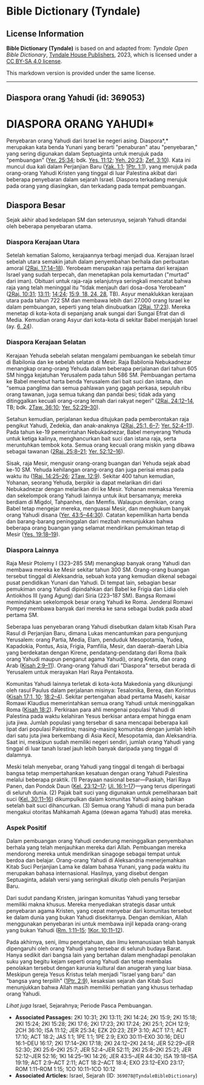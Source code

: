 # Bible Dictionary (Tyndale)

## License Information

**Bible Dictionary (Tyndale)** is based on and adapted from: _Tyndale Open Bible Dictionary_, [Tyndale House Publishers](https://tyndaleopenresources.com/), 2023, which is licensed under a [CC BY-SA 4.0 license](https://creativecommons.org/licenses/by-sa/4.0/legalcode.en).

This markdown version is provided under the same license.



--------------------------------

## Diaspora orang Yahudi (id: 369053)

DIASPORA ORANG YAHUDI\*
=======================

Penyebaran orang Yahudi dari Israel ke negeri asing. Diaspora*,* merupakan kata benda Yunani yang berarti "penaburan" atau "penyebaran," yang sering digunakan dalam Septuaginta untuk merujuk pada "pembuangan" ([Yer. 25:34](https://ref.ly/Jer25:34); bdk. [Yes. 11:12](https://ref.ly/Isa11:12); [Yeh. 20:23](https://ref.ly/Ezek20:23); [Zef. 3:10](https://ref.ly/Zeph3:10)). Kata ini muncul dua kali dalam Perjanjian Baru ([Yak. 1:1](https://ref.ly/Jas1:1); [1Ptr. 1:1](https://ref.ly/1Pet1:1)), yang merujuk pada orang\-orang Yahudi Kristen yang tinggal di luar Palestina akibat dari beberapa penyebaran dalam sejarah Israel. Diaspora terkadang merujuk pada orang yang diasingkan, dan terkadang pada tempat pembuangan.

Diaspora Besar
--------------

Sejak akhir abad kedelapan SM dan seterusnya, sejarah Yahudi ditandai oleh beberapa penyebaran utama.

### Diaspora Kerajaan Utara

Setelah kematian Salomo, kerajaannya terbagi menjadi dua. Kerajaan Israel sebelah utara semakin jatuh dalam penyembahan berhala dan perbuatan amoral ([2Raj. 17:14–18](https://ref.ly/2Kgs17:14-2Kgs17:18)). Yerobeam merupakan raja pertama dari kerajaan Israel yang sudah terpecah, dan menetapkan pola kemurtadan ("murtad" dari iman). Obituari untuk raja\-raja selanjutnya seringkali mencatat bahwa raja yang telah meninggal itu "tidak menjauh dari dosa\-dosa Yerobeam" ([2Raj. 10:31](https://ref.ly/2Kgs10:31); [13:11](https://ref.ly/2Kgs13:11); [14:24](https://ref.ly/2Kgs14:24); [15:9, 18, 24, 28](https://ref.ly/2Kgs15:9,2Kgs15:18,2Kgs15:24,2Kgs15:28), TB). Asyur menaklukkan kerajaan utara pada tahun 722 SM dan membawa lebih dari 27\.000 orang Israel ke dalam pembuangan, seperti yang telah dinubuatkan ([2Raj. 17:23](https://ref.ly/2Kgs17:23)). Mereka menetap di kota\-kota di sepanjang anak sungai dari Sungai Efrat dan di Media. Kemudian orang Asyur dari kota\-kota di sekitar Babel menjajah Israel (ay. [6, 24](https://ref.ly/2Kgs17:6,2Kgs17:24)).

### Diaspora Kerajaan Selatan

Kerajaan Yehuda sebelah selatan mengalami pembuangan ke sebelah timur di Babilonia dan ke sebelah selatan di Mesir. Raja Babilonia Nebukadnezar menangkap orang\-orang Yehuda dalam beberapa perjalanan dari tahun 605 SM hingga kejatuhan Yerusalem pada tahun 586 SM. Pembuangan pertama ke Babel merebut harta benda Yerusalem dari bait suci dan istana, dan “semua panglima dan semua pahlawan yang gagah perkasa, sepuluh ribu orang tawanan, juga semua tukang dan pandai besi; tidak ada yang ditinggalkan kecuali orang\-orang lemah dari rakyat negeri” ([2Raj. 24:12–14](https://ref.ly/2Kgs24:12-2Kgs24:14), TB; bdk. [2Taw. 36:10](https://ref.ly/2Chr36:10); [Yer. 52:29–30](https://ref.ly/Jer52:29-Jer52:30)).

Setahun kemudian, perjalanan kedua ditujukan pada pemberontakan raja pengikut Yahudi, Zedekia, dan anak\-anaknya ([2Raj. 25:1, 6–7](https://ref.ly/2Kgs25:1,2Kgs25:6-2Kgs25:7); [Yer. 52:4–11](https://ref.ly/Jer52:4-Jer52:11)). Pada tahun ke\-19 pemerintahan Nebukadnezar, Babel menyerang Yehuda untuk ketiga kalinya, menghancurkan bait suci dan istana raja, serta meruntuhkan tembok kota. Semua orang kecuali orang miskin yang dibawa sebagai tawanan ([2Raj. 25:8–21](https://ref.ly/2Kgs25:8-2Kgs25:21); [Yer. 52:12–16](https://ref.ly/Jer52:12-Jer52:16)).

Sisak, raja Mesir, mengusir orang\-orang buangan dari Yehuda sejak abad ke\-10 SM. Yehuda kehilangan orang\-orang dan juga perisai emas pada waktu itu ([1Raj. 14:25–26](https://ref.ly/1Kgs14:25-1Kgs14:26); [2Taw. 12:9](https://ref.ly/2Chr12:9)). Sekitar 400 tahun kemudian, Yohanan, seorang Yehuda, berpikir ia dapat melarikan diri dari Nebukadnezar dengan melarikan diri ke Mesir. Yohanan memaksa Yeremia dan sekelompok orang Yahudi lainnya untuk ikut bersamanya; mereka berdiam di Migdol, Tahpanhes, dan Memfis. Walaupun demikian, orang Babel tetap mengejar mereka, menguasai Mesir, dan menghukum banyak orang Yahudi disana ([Yer. 43:5–44:30](https://ref.ly/Jer43:5-Jer44:30)). Catatan kepemilikan harta benda dan barang\-barang peninggalan dari mezbah menunjukkan bahwa beberapa orang buangan yang selamat mendirikan pemukiman tetap di Mesir ([Yes. 19:18–19](https://ref.ly/Isa19:18-Isa19:19)).

### Diaspora Lainnya

Raja Mesir Ptolemy I (323–285 SM) menangkap banyak orang Yahudi dan membawa mereka ke Mesir sekitar tahun 300 SM. Orang\-orang buangan tersebut tinggal di Aleksandria, sebuah kota yang kemudian dikenal sebagai pusat pendidikan Yunani dan Yahudi. Di tempat lain, sebagian besar pemukiman orang Yahudi dipindahkan dari Babel ke Frigia dan Lidia oleh Antiokhos III (yang Agung) dari Siria (223–187 SM). Bangsa Romawi memindahkan sekelompok besar orang Yahudi ke Roma. Jenderal Romawi Pompey membawa banyak dari mereka ke sana sebagai budak pada abad pertama SM.

Seberapa luas penyebaran orang Yahudi disebutkan dalam kitab Kisah Para Rasul di Perjanjian Baru, dimana Lukas mencantumkan para pengunjung Yerusalem: orang Partia, Media, Elam, penduduk Mesopotamia, Yudea, Kapadokia, Pontus, Asia, Frigia, Pamfilia, Mesir, dan daerah\-daerah Libia yang berdekatan dengan Kirene, pendatang\-pendatang dari Roma (baik orang Yahudi maupun penganut agama Yahudi), orang Kreta, dan orang Arab ([Kisah 2:9–11](https://ref.ly/Acts2:9-Acts2:11)). Orang\-orang Yahudi dari "Diaspora" tersebut berada di Yerusalem untuk merayakan Hari Raya Pentakosta.

Komunitas Yahudi lainnya terletak di kota\-kota Makedonia yang dikunjungi oleh rasul Paulus dalam perjalanan misinya: Tesalonika, Berea, dan Korintus ([Kisah 17:1, 10](https://ref.ly/Acts17:1,Acts17:10); [18:2–4](https://ref.ly/Acts18:2-Acts18:4)). Sekitar pertengahan abad pertama Masehi, kaisar Romawi Klaudius memerintahkan semua orang Yahudi untuk meninggalkan Roma ([Kisah 18:2](https://ref.ly/Acts18:2)). Perkiraan para ahli mengenai populasi Yahudi di Palestina pada waktu kelahiran Yesus berkisar antara empat hingga enam juta jiwa. Jumlah populasi yang tersebar di sana mencapai beberapa kali lipat dari populasi Palestina; masing\-masing komunitas dengan jumlah lebih dari satu juta jiwa berkembang di Asia Kecil, Mesopotamia, dan Aleksandria. Saat ini, meskipun sudah memiliki negeri sendiri, jumlah orang Yahudi yang tinggal di luar tanah Israel jauh lebih banyak daripada yang tinggal di dalamnya.

Meski telah menyebar, orang Yahudi yang tinggal di tengah di berbagai bangsa tetap mempertahankan kesatuan dengan orang Yahudi Palestina melalui beberapa praktik. (1\) Perayaan nasional besar—Paskah, Hari Raya Panen, dan Pondok Daun ([Kel. 23:12–17](https://ref.ly/Exod23:12-Exod23:17); [Ul. 16:1–17](https://ref.ly/Deut16:1-Deut16:17))—yang terus diperingati di seluruh dunia. (2\) Pajak bait suci yang digunakan untuk pemeliharaan bait suci ([Kel. 30:11–16](https://ref.ly/Exod30:11-Exod30:16)) dikumpulkan dalam komunitas Yahudi asing bahkan setelah bait suci dihancurkan. (3\) Semua orang Yahudi di mana pun berada mengakui otoritas Mahkamah Agama (dewan agama Yahudi) atas mereka.

### Aspek Positif

Dalam pembuangan orang Yahudi cenderung meninggalkan penyembahan berhala yang telah menjauhkan mereka dari Allah. Pembuangan mereka mendorong mereka untuk mendirikan sinagoge sebagai tempat untuk berdoa dan belajar. Orang\-orang Yahudi di Aleksandria menerjemahkan Kitab Suci Perjanjian Lama ke dalam bahasa Yunani, yang pada waktu itu merupakan bahasa internasional. Hasilnya, yang disebut dengan Septuaginta, adalah versi yang seringkali dikutip oleh penulis Perjanjian Baru.

Dari sudut pandang Kristen, jaringan komunitas Yahudi yang tersebar memiliki makna khusus. Mereka menyediakan strategis dasar untuk penyebaran agama Kristen, yang cepat menyebar dari komunitas tersebut ke dalam dunia yang bukan Yahudi disekitarnya. Dengan demikian, Allah menggunakan penyebaran ini untuk membawa injil kepada orang\-orang yang bukan Yahudi ([Rm. 1:11–15](https://ref.ly/Rom1:11-Rom1:15); [1Kor. 10:11–12](https://ref.ly/1Cor10:11-1Cor10:12)).

Pada akhirnya, seni, ilmu pengetahuan, dan ilmu kemanusiaan telah banyak dipengaruhi oleh orang Yahudi yang tersebar di seluruh budaya Barat. Hanya sedikit dari bangsa lain yang bertahan dalam menghadapi penolakan suku yang begitu kejam seperti orang Yahudi dan tetap membalas penolakan tersebut dengan karunia kultural dan anugerah yang luar biasa. Meskipun gereja Yesus Kristus telah menjadi "Israel yang baru" dan "bangsa yang terpilih" ([1Ptr. 2:9](https://ref.ly/1Pet2:9)), kesaksian sejarah dan Kitab Suci menunjukkan bahwa Allah masih memiliki perhatian yang khusus terhadap orang Yahudi.

*Lihat juga* Israel, Sejarahnya; Periode Pasca Pembuangan.

* **Associated Passages:** 2KI 10:31; 2KI 13:11; 2KI 14:24; 2KI 15:9; 2KI 15:18; 2KI 15:24; 2KI 15:28; 2KI 17:6; 2KI 17:23; 2KI 17:24; 2KI 25:1; 2CH 12:9; 2CH 36:10; ISA 11:12; JER 25:34; EZK 20:23; ZEP 3:10; ACT 17:1; ACT 17:10; ACT 18:2; JAS 1:1; 1PE 1:1; 1PE 2:9; EXO 30:11–EXO 30:16; DEU 16:1–DEU 16:17; 2KI 17:14–2KI 17:18; 2KI 24:12–2KI 24:14; JER 52:29–JER 52:30; 2KI 25:6–2KI 25:7; JER 52:4–JER 52:11; 2KI 25:8–2KI 25:21; JER 52:12–JER 52:16; 1KI 14:25–1KI 14:26; JER 43:5–JER 44:30; ISA 19:18–ISA 19:19; ACT 2:9–ACT 2:11; ACT 18:2–ACT 18:4; EXO 23:12–EXO 23:17; ROM 1:11–ROM 1:15; 1CO 10:11–1CO 10:12
* **Associated Articles:** Israel, Sejarah (ID: `369078@TyndaleBibleDictionary`)

